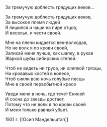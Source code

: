 За гремучую доблесть грядущих веков…

За гремучую доблесть грядущих веков,  
За высокое племя людей  
Я лишился и чаши на пире отцов,  
И веселья, и чести своей.

Мне на плечи кидается век-волкодав,  
Но не волк я по крови своей,  
Запихай меня лучше, как шапку, в рукав  
Жаркой шубы сибирских степей.

Чтоб не видеть ни труса, ни хлипкой грязцы,  
Ни кровавых костей в колесе,  
Чтоб сияли всю ночь голубые песцы  
Мне в своей первобытной красе

Уведи меня в ночь, где течет Енисей  
И сосна до звезды достает,  
Потому что не волк я по крови своей  
И меня только равный убьет.

1931 г. [[Осип Мандельштап]]